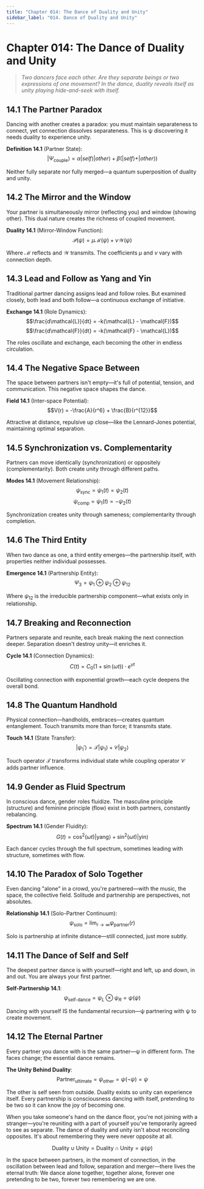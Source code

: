 ```yaml
---
title: "Chapter 014: The Dance of Duality and Unity"
sidebar_label: "014. Dance of Duality and Unity"
---
```


# Chapter 014: The Dance of Duality and Unity

> *Two dancers face each other. Are they separate beings or two expressions of one movement? In the dance, duality reveals itself as unity playing hide-and-seek with itself.*

## 14.1 The Partner Paradox

Dancing with another creates a paradox: you must maintain separateness to connect, yet connection dissolves separateness. This is ψ discovering it needs duality to experience unity.

**Definition 14.1** (Partner State):
$$|\Psi_{\text{couple}}\rangle = \alpha|self\rangle|other\rangle + \beta(|self\rangle + |other\rangle)$$

Neither fully separate nor fully merged—a quantum superposition of duality and unity.

## 14.2 The Mirror and the Window

Your partner is simultaneously mirror (reflecting you) and window (showing other). This dual nature creates the richness of coupled movement.

**Duality 14.1** (Mirror-Window Function):
$$\mathcal{P}(\psi) = \mu \mathcal{M}(\psi) + \nu \mathcal{W}(\psi)$$

Where $\mathcal{M}$ reflects and $\mathcal{W}$ transmits. The coefficients $\mu$ and $\nu$ vary with connection depth.

## 14.3 Lead and Follow as Yang and Yin

Traditional partner dancing assigns lead and follow roles. But examined closely, both lead and both follow—a continuous exchange of initiative.

**Exchange 14.1** (Role Dynamics):
$$\frac{d\mathcal{L}}{dt} = -k(\mathcal{L} - \mathcal{F})$$
$$\frac{d\mathcal{F}}{dt} = -k(\mathcal{F} - \mathcal{L})$$

The roles oscillate and exchange, each becoming the other in endless circulation.

## 14.4 The Negative Space Between

The space between partners isn't empty—it's full of potential, tension, and communication. This negative space shapes the dance.

**Field 14.1** (Inter-space Potential):
$$V(r) = -\frac{A}{r^6} + \frac{B}{r^{12}}$$

Attractive at distance, repulsive up close—like the Lennard-Jones potential, maintaining optimal separation.

## 14.5 Synchronization vs. Complementarity

Partners can move identically (synchronization) or oppositely (complementarity). Both create unity through different paths.

**Modes 14.1** (Movement Relationship):
$$\psi_{\text{sync}} = \psi_1(t) = \psi_2(t)$$
$$\psi_{\text{comp}} = \psi_1(t) = -\psi_2(t)$$

Synchronization creates unity through sameness; complementarity through completion.

## 14.6 The Third Entity

When two dance as one, a third entity emerges—the partnership itself, with properties neither individual possesses.

**Emergence 14.1** (Partnership Entity):
$$\Psi_3 = \psi_1 \oplus \psi_2 \oplus \psi_{12}$$

Where $\psi_{12}$ is the irreducible partnership component—what exists only in relationship.

## 14.7 Breaking and Reconnection

Partners separate and reunite, each break making the next connection deeper. Separation doesn't destroy unity—it enriches it.

**Cycle 14.1** (Connection Dynamics):
$$C(t) = C_0(1 + \sin(\omega t)) \cdot e^{\gamma t}$$

Oscillating connection with exponential growth—each cycle deepens the overall bond.

## 14.8 The Quantum Handhold

Physical connection—handholds, embraces—creates quantum entanglement. Touch transmits more than force; it transmits state.

**Touch 14.1** (State Transfer):
$$|\psi_1'\rangle = \mathcal{T}|\psi_1\rangle + \mathcal{C}|\psi_2\rangle$$

Touch operator $\mathcal{T}$ transforms individual state while coupling operator $\mathcal{C}$ adds partner influence.

## 14.9 Gender as Fluid Spectrum

In conscious dance, gender roles fluidize. The masculine principle (structure) and feminine principle (flow) exist in both partners, constantly rebalancing.

**Spectrum 14.1** (Gender Fluidity):
$$G(t) = \cos^2(\omega t)|\text{yang}\rangle + \sin^2(\omega t)|\text{yin}\rangle$$

Each dancer cycles through the full spectrum, sometimes leading with structure, sometimes with flow.

## 14.10 The Paradox of Solo Together

Even dancing "alone" in a crowd, you're partnered—with the music, the space, the collective field. Solitude and partnership are perspectives, not absolutes.

**Relationship 14.1** (Solo-Partner Continuum):
$$\psi_{\text{solo}} = \lim_{r \to \infty} \psi_{\text{partner}}(r)$$

Solo is partnership at infinite distance—still connected, just more subtly.

## 14.11 The Dance of Self and Self

The deepest partner dance is with yourself—right and left, up and down, in and out. You are always your first partner.

**Self-Partnership 14.1**:
$$\psi_{\text{self-dance}} = \psi_L \otimes \psi_R = \psi(\psi)$$

Dancing with yourself IS the fundamental recursion—ψ partnering with ψ to create movement.

## 14.12 The Eternal Partner

Every partner you dance with is the same partner—ψ in different form. The faces change; the essential dance remains.

**The Unity Behind Duality**:
$$\text{Partner}_{\text{ultimate}} = \psi_{\text{other}} = \psi(\neg\psi) = \psi$$

The other is self seen from outside. Duality exists so unity can experience itself. Every partnership is consciousness dancing with itself, pretending to be two so it can know the joy of becoming one.

When you take someone's hand on the dance floor, you're not joining with a stranger—you're reuniting with a part of yourself you've temporarily agreed to see as separate. The dance of duality and unity isn't about reconciling opposites. It's about remembering they were never opposite at all.

$$\text{Duality} \cup \text{Unity} = \text{Duality} \cap \text{Unity} = \psi(\psi)$$

In the space between partners, in the moment of connection, in the oscillation between lead and follow, separation and merger—there lives the eternal truth: We dance alone together, together alone, forever one pretending to be two, forever two remembering we are one.